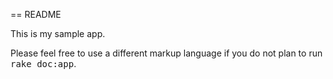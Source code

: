 == README

This is my sample app.

Please feel free to use a different markup language if you do not plan to run
<tt>rake doc:app</tt>.
